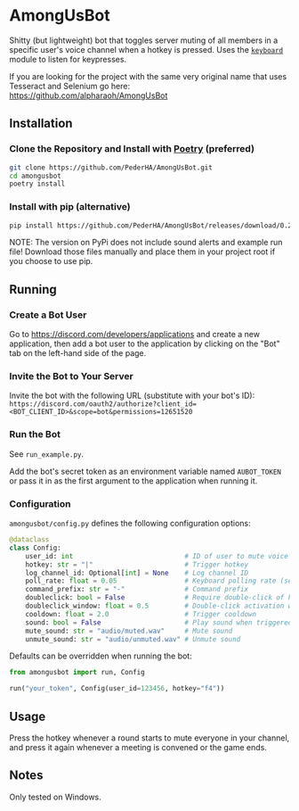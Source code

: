 # AmongUsBot

Shitty (but lightweight) bot that toggles server muting of all members in a specific user's voice channel when a hotkey is pressed. Uses the [`keyboard`](https://pypi.org/project/keyboard/) module to listen for keypresses. 

If you are looking for the project with the same very original name that uses Tesseract and Selenium go here: https://github.com/alpharaoh/AmongUsBot

## Installation

### Clone the Repository and Install with [Poetry](https://python-poetry.org/) (preferred)

```bash
git clone https://github.com/PederHA/AmongUsBot.git
cd amongusbot
poetry install
```

### Install with pip (alternative)

```bash
pip install https://github.com/PederHA/AmongUsBot/releases/download/0.2.1/amongusbot-0.2.1.tar.gz
```

NOTE: The version on PyPi does not include sound alerts and example run file! Download those files manually and place them in your project root if you choose to use pip.

## Running

### Create a Bot User

Go to https://discord.com/developers/applications and create a new application, then add a bot user to the application by clicking on the "Bot" tab on the left-hand side of the page.

### Invite the Bot to Your Server

Invite the bot with the following URL (substitute with your bot's ID):
`https://discord.com/oauth2/authorize?client_id=<BOT_CLIENT_ID>&scope=bot&permissions=12651520`

### Run the Bot

See `run_example.py`.

Add the bot's secret token as an environment variable named `AUBOT_TOKEN` or pass it in as the first argument to the application when running it.

### Configuration

`amongusbot/config.py` defines the following configuration options:

```python
@dataclass
class Config:
    user_id: int                            # ID of user to mute voice channel of
    hotkey: str = "|"                       # Trigger hotkey
    log_channel_id: Optional[int] = None    # Log channel ID
    poll_rate: float = 0.05                 # Keyboard polling rate (seconds)
    command_prefix: str = "-"               # Command prefix
    doubleclick: bool = False               # Require double-click of hotkey to trigger
    doubleclick_window: float = 0.5         # Double-click activation window (seconds)
    cooldown: float = 2.0                   # Trigger cooldown
    sound: bool = False                     # Play sound when triggered
    mute_sound: str = "audio/muted.wav"     # Mute sound
    unmute_sound: str = "audio/unmuted.wav" # Unmute sound
```

Defaults can be overridden when running the bot:

```python
from amongusbot import run, Config

run("your_token", Config(user_id=123456, hotkey="f4"))
```

## Usage

Press the hotkey whenever a round starts to mute everyone in your channel, and press it again whenever a meeting is convened or the game ends.

## Notes

Only tested on Windows.